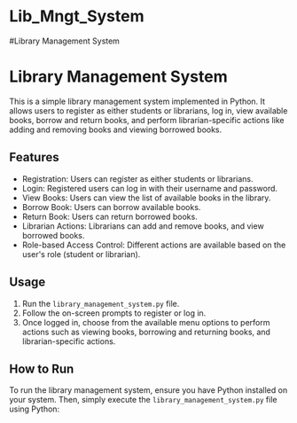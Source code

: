 # Lib_Mngt_System
#Library Management System
# Library Management System

This is a simple library management system implemented in Python. It allows users to register as either students or librarians, log in, view available books, borrow and return books, and perform librarian-specific actions like adding and removing books and viewing borrowed books.

## Features

- Registration: Users can register as either students or librarians.
- Login: Registered users can log in with their username and password.
- View Books: Users can view the list of available books in the library.
- Borrow Book: Users can borrow available books.
- Return Book: Users can return borrowed books.
- Librarian Actions: Librarians can add and remove books, and view borrowed books.
- Role-based Access Control: Different actions are available based on the user's role (student or librarian).

## Usage

1. Run the `library_management_system.py` file.
2. Follow the on-screen prompts to register or log in.
3. Once logged in, choose from the available menu options to perform actions such as viewing books, borrowing and returning books, and librarian-specific actions.

## How to Run

To run the library management system, ensure you have Python installed on your system. Then, simply execute the `library_management_system.py` file using Python:

